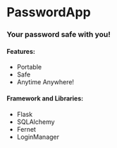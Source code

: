 # PasswordApp
### Your password safe with you!

#### Features:
- Portable
- Safe
- Anytime Anywhere!

#### Framework and Libraries:
- Flask
- SQLAlchemy
- Fernet
- LoginManager
